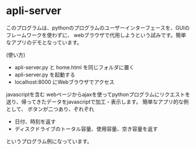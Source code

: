 # apli-server

このプログラムは、pythonのプログラムのユーザーインターフェースを、GUIのフレームワークを使わずに、
webブラウザで代用しようという試みです。簡単なアプリのデモとなっています。

(使い方)
 - apli-server.py と home.html を同じフォルダに置く
 - apli-server.py を起動する
 - localhost:8000 にWebブラウザでアクセス

javascriptを含む webページからajaxを使ってpythonプログラムにリクエストを送り、帰ってきたデータをjavascriptで加工・表示します。
簡単なアプリ的な例として、 ボタンが二つあり、ぞれぞれ
 - 日付、時刻を返す
 - ディスクドライブのトータル容量、使用容量、空き容量を返す
   
というプログラム例になっています。


